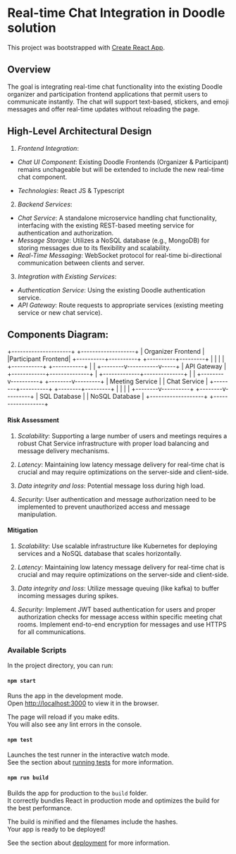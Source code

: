 # Real-time Chat Integration in Doodle solution

This project was bootstrapped with [Create React App](https://github.com/facebook/create-react-app).


## Overview

The goal is integrating real-time chat functionality into the existing Doodle organizer and participation frontend applications that permit users to communicate instantly. The chat will support text-based, stickers, and emoji messages and offer real-time updates without reloading the page.

## High-Level Architectural Design

1. *Frontend Integration*:
  - *Chat UI Component*:  Existing Doodle Frontends (Organizer & Participant) remains unchageable but will be extended to include the new real-time chat component.

  - *Technologies*:  React JS & Typescript


2. *Backend Services*:
  - *Chat Service*: A standalone microservice handling chat functionality, interfacing with the existing REST-based meeting service for authentication and authorization.
  - *Message Storage*: Utilizes a NoSQL database (e.g., MongoDB) for storing messages due to its flexibility and scalability.
  - *Real-Time Messaging*: WebSocket protocol for real-time bi-directional communication between clients and server.

3. *Integration with Existing Services*:
  - *Authentication Service*: Using the existing Doodle authentication service.
  - *API Gateway*: Route requests to appropriate services (existing meeting service or new chat service).


## Components Diagram:

  +---------------------+            +-------------------+
  | Organizer Frontend  |            |Participant Frontend|
  +----------+----------+            +----------+---------+
             |                                   |
             |                                   |
             +-----------+           +-----------+
                         |           |
                +--------v-----------v-----+
                |        API Gateway       |
                +------------+--------------+
                             |
               +-------------+--------------+
               |                            |
      +--------v----------+        +--------v---------+
      |  Meeting Service  |        |   Chat Service   |
      +--------+----------+        +--------+---------+
               |                            |
               |                            |
      +--------v----------+        +--------v---------+
      |   SQL Database    |        | NoSQL Database   |
      +-------------------+        +------------------+

#### Risk Assessment
  1. *Scalability*: Supporting a large number of users and meetings requires a robust Chat Service infrastructure with proper load balancing and message delivery mechanisms.

  2. *Latency*: Maintaining low latency message delivery for real-time chat is crucial and may require optimizations on the server-side and client-side.

  3. *Data integrity and loss*: Potential message loss during high load.

  3. *Security*: User authentication and message authorization need to be implemented to prevent unauthorized access and message manipulation.

#### Mitigation
 1. *Scalability*: Use scalable infrastructure like Kubernetes for deploying services and a NoSQL database that scales horizontally.

  2. *Latency*: Maintaining low latency message delivery for real-time chat is crucial and may require optimizations on the server-side and client-side.

  3. *Data integrity and loss*:  Utilize message queuing (like kafka) to buffer incoming messages during spikes.


  3. *Security*:  Implement JWT based authentication for users and proper authorization checks for message access within specific meeting chat rooms. Implement end-to-end encryption for messages and use HTTPS for all communications.

### Available Scripts

In the project directory, you can run:

#### `npm start`

Runs the app in the development mode.\
Open [http://localhost:3000](http://localhost:3000) to view it in the browser.

The page will reload if you make edits.\
You will also see any lint errors in the console.

#### `npm test`

Launches the test runner in the interactive watch mode.\
See the section about [running tests](https://facebook.github.io/create-react-app/docs/running-tests) for more information.

#### `npm run build`

Builds the app for production to the `build` folder.\
It correctly bundles React in production mode and optimizes the build for the best performance.

The build is minified and the filenames include the hashes.\
Your app is ready to be deployed!

See the section about [deployment](https://facebook.github.io/create-react-app/docs/deployment) for more information.
